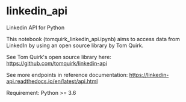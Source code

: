 # linkedin_api
Linkedin API for Python

This notebook (tomquirk_linkedin_api.ipynb) aims to access data from LinkedIn by using an open source library by Tom Quirk.

See Tom Quirk's open source library here: https://github.com/tomquirk/linkedin-api

See more endpoints in reference documentation: https://linkedin-api.readthedocs.io/en/latest/api.html

Requirement: Python >= 3.6
